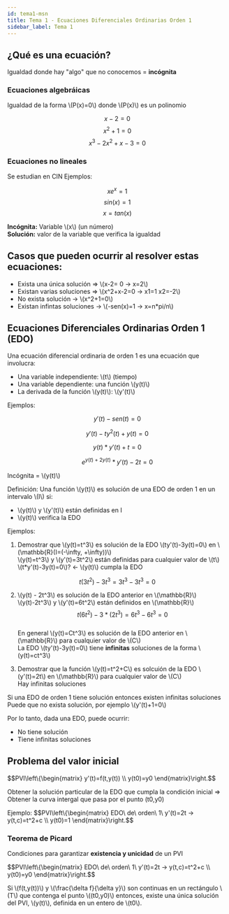 ```yaml
---
id: tema1-msn
title: Tema 1 - Ecuaciones Diferenciales Ordinarias Orden 1
sidebar_label: Tema 1
---
```



## ¿Qué es una ecuación?

Igualdad donde hay "algo" que no conocemos = **incógnita**

### Ecuaciones algebráicas

Igualdad de la forma \\(P(x)=0\\) donde \\(P(x)\\) es un polinomio

$$x-2=0$$
$$x^2+1=0$$
$$x^3-2x^2+x-3=0$$

### Ecuaciones no lineales

Se estudian en CIN
Ejemplos:

$$xe^x=1$$
$$sin(x)=1$$
$$x=tan(x)$$

**Incógnita:** Variable \\(x\\) (un número)  
**Solución:** valor de la variable  que verifica la igualdad  

## Casos que pueden ocurrir al resolver estas ecuaciones:

- Exista una única solución => \\(x-2= 0 → x=2\\)
- Existan varias soluciones => \\(x^2+x-2=0 → x1=1 x2=-2\\)
- No exista solución -> \\(x^2+1=0\\)
- Existan infintas soluciones -> \\(-sen(x)=1 → x=n*pi/n\\)

## Ecuaciones Diferenciales Ordinarias Orden 1 (EDO)

Una ecuación diferencial ordinaria de orden 1 es una ecuación que involucra:

- Una variable independiente: \\(t\\) (tiempo)
- Una variable dependiente: una función \\(y(t)\\)
- La derivada de la función \\(y(t)\\): \\(y'(t)\\)

Ejemplos:

$$y'(t)-sen(t)=0$$

$$y'(t)-ty^2(t)+y(t)=0$$

$$y(t)*y'(t)+t=0$$

$$e^{y(t)+2y(t)}*y'(t)-2t=0$$

Incógnita = \\(y(t)\\)

Definición: Una función \\(y(t)\\) es solución de una EDO de orden 1 en un intervalo \\(I\\) si:

- \\(y(t)\\) y \\(y'(t)\\) están definidas en I
- \\(y(t)\\) verifica la EDO

Ejemplos:

1. Demostrar que \\(y(t)=t^3\\) es solución de la EDO \\(ty'(t)-3y(t)=0\\) en \\(\mathbb{R}(I=(-\infty, +\infty))\\)  
\\(y(t)=t^3\\) y \\(y'(t)=3t^2\\) están definidas para cualquier valor de \\(t\\)  
\\(t*y'(t)-3y(t)=0\\)? <- \\(y(t)\\) cumpla la EDO

$$t(3t^2)-3t^3=3t^3-3t^3=0$$
    
2. \\(y(t) - 2t^3\\) es solución de la EDO anterior en \\(\mathbb{R}\\)  
\\(y(t)-2t^3\\) y \\(y'(t)=6t^2\\) están definidos en \\(\mathbb{R}\\)  
$$t(6t^2)-3*(2t^3)=6t^3-6t^3 = 0$$  
En general \\(y(t)=Ct^3\\) es solución de la EDO anterior en \\(\mathbb{R}\\) para cualquier valor de \\(C\\)  
La EDO \\(ty'(t)-3y(t)=0\\) tiene **infinitas** soluciones de la forma \\(y(t)=ct^3\\)

3. Demostrar que la función \\(y(t)=t^2+C\\) es solcuión de la EDO \\(y'(t)=2t\\) en \\(\mathbb{R}\\) para cualquier valor de \\(C\\)  
Hay infinitas soluciones

Si una EDO de orden 1 tiene solución entonces existen infinitas soluciones  
Puede que no exista solución, por ejemplo \\(y'(t)+1=0\\)

Por lo tanto, dada una EDO, puede ocurrir:

- No tiene solución
- Tiene infinitas soluciones

## Problema del valor inicial

$$PVI\\left\\{\\begin{matrix} 
y'(t)=f(t,y(t)) 
\\\\ 
y(t0)=y0 
\\end{matrix}\\right.$$


Obtener la solución particular de la EDO que cumpla la condición inicial =>   Obtener la curva intergal que pasa por el punto (t0,y0)

Ejemplo:
$$PVI\\left\\{\\begin{matrix} 
EDO\ de\ orden\ 1\ y'(t)=2t → y(t,c)=t^2+c
\\\\ 
y(t0)=1
\\end{matrix}\\right.$$

### Teorema de Picard

Condiciones para garantizar **existencia y unicidad** de un PVI

$$PVI\\left\\{\\begin{matrix} 
EDO\ de\ orden\ 1\ y'(t)=2t → y(t,c)=t^2+c
\\\\ 
y(t0)=y0
\\end{matrix}\\right.$$

Si \\(f(t,y(t))\\) y \\(\\frac{\delta f}{\delta y}\\) son continuas en un rectángulo \\(T\\) que contenga el punto \\((t0,y0)\\) entonces, existe una única solución del PVI, \\(y(t)\\), definida en un entero de \\(t0\\).